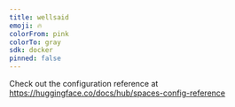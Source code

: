 ```yaml
---
title: wellsaid
emoji: 🔥
colorFrom: pink
colorTo: gray
sdk: docker
pinned: false
---
```


Check out the configuration reference at https://huggingface.co/docs/hub/spaces-config-reference
